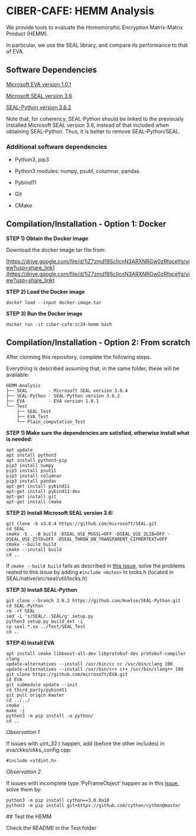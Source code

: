 # CIBER-CAFE: HEMM Analysis

We provide tools to evaluate the Homomorphic Encryption Matrix-Matrix Product (HEMM).

In particular, we use the SEAL library, and compare its performance to that of EVA.

## Software Dependencies

[Microsoft EVA version 1.0.1](https://github.com/microsoft/EVA/releases/tag/v1.0.1)

[Microsoft SEAL version 3.6](https://github.com/microsoft/SEAL/tree/3.6.4)

[SEAL-Python version 3.6.2](https://github.com/Huelse/SEAL-Python/tree/3.6.2)

Note that, for coherency, SEAL-Python should be linked to the previously installed Microsoft SEAL version 3.6, instead of that included when obtaining SEAL-Python. Thus, it is better to remove SEAL-Python/SEAL.

### Additional software dependencies

- Python3, pip3
  
- Python3 modules: numpy, psutil, columnar, pandas

- Pybind11

- Git

- CMake

## Compilation/Installation - Option 1: Docker

**STEP 1) Obtain the Docker image**

Download the docker image tar file from:

[https://drive.google.com/file/d/1jZ7zmd19ScIlcnN3ARXNRGw0zRfqceYg/view?usp=share_link](https://drive.google.com/file/d/1jZ7zmd19ScIlcnN3ARXNRGw0zRfqceYg/view?usp=share_link)

**STEP 2) Load the Docker image**

```
docker load --input docker-image.tar
```

**STEP 3) Run the Docker image**

```
docker run -it ciber-cafe:sc24-hemm bash
```

## Compilation/Installation - Option 2: From scratch

After clonning this repository, complete the following steps.

Everything is described assuming that, in the same folder, these will be available:

```
HEMM-Analysis
├── SEAL        - Microsoft SEAL version 3.6.4
├── SEAL-Python - SEAL-Python version 3.6.2
├── EVA         - EVA version 1.0.1
└── Test
    ├── SEAL_Test
    ├── EVA_Test
    └── Plain_computation_Test
```


**STEP 1) Make sure the dependencies are satisfied, otherwise install what is needed:**

```
apt update
apt install python3
apt install python3-pip
pip3 install numpy
pip3 install psutil
pip3 install columnar
pip3 install pandas
apt-get install pybind11
apt-get install pybind11-dev
apt-get install git
apt-get install cmake
```

**STEP 2) Install Microsoft SEAL version 3.6:**

```
git clone -b v3.6.4 https://github.com/microsoft/SEAL.git
cd SEAL
cmake -S . -B build -DSEAL_USE_MSGSL=OFF -DSEAL_USE_ZLIB=OFF -DSEAL_USE_ZSTD=OFF -DSEAL_THROW_ON_TRANSPARENT_CIPHERTEXT=OFF
cmake --build build
cmake --install build
cd ..
```

If `cmake --build build` fails as described in [this issue](https://github.com/microsoft/SEAL/issues/674), solve the problems reated to this issue by adding `#include <mutex>` in locks.h (located in SEAL/native/src/seal/util/locks.h)

**STEP 3) Install SEAL-Python**

```
git clone --branch 3.6.2 https://github.com/Huelse/SEAL-Python.git
cd SEAL-Python
rm -rf SEAL
sed -i 's/SEAL/..SEAL/g' setup.py 
python3 setup.py build_ext -i
cp seal.*.so ../Test/SEAL_Test
cd ..
```

**STEP 4) Install EVA**

```
apt install cmake libboost-all-dev libprotobuf-dev protobuf-compiler clang
update-alternatives --install /usr/bin/cc cc /usr/bin/clang 100
update-alternatives --install /usr/bin/c++ c++ /usr/bin/clang++ 100
git clone https://github.com/microsoft/EVA.git
cd EVA
git submodule update --init
cd third_party/pybind11
git pull origin master
cd ../../
cmake .
make -j
python3 -m pip install -e python/
cd ..
```

*Observation 1*

If issues with uint_32.t happen, add (before the other includes) in eva/ckks/ckks_config.cpp:

`#include <stdint.h>`

*Observation 2*

If issues with incomplete type ‘PyFrameObject’ happen as in this [issue](https://github.com/numpy/numpy/issues/21422), solve them by:

```
python3 -m pip install cython==3.0.0a10 
python3 -m pip install git+https://github.com/cython/cython@master
```

## Test the HEMM

Check the README in the Test folder
